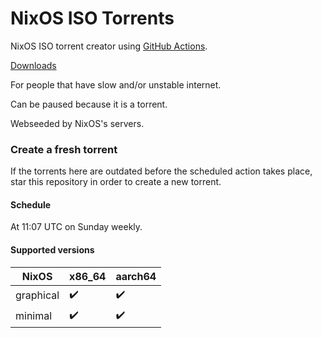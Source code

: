 # NixOS ISO Torrents

NixOS ISO torrent creator using [GitHub Actions](https://github.com/features/actions).

[Downloads](https://github.com/AnimMouse/NixOS-ISO-Torrents/releases)

For people that have slow and/or unstable internet.

Can be paused because it is a torrent.

Webseeded by NixOS's servers.

### Create a fresh torrent

If the torrents here are outdated before the scheduled action takes place, star this repository in order to create a new torrent.

#### Schedule

At 11:07 UTC on Sunday weekly.

#### Supported versions

| NixOS     | x86_64 | aarch64 |
|-----------|--------|---------|
| graphical | ✔️     | ✔️      |
| minimal   | ✔️     | ✔️      |